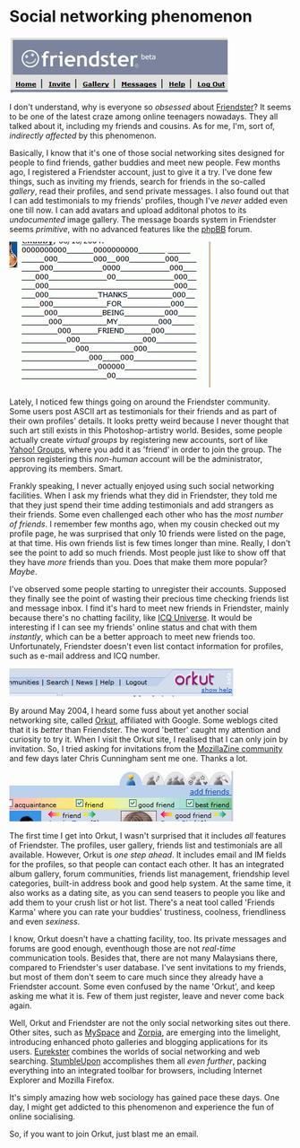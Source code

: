 Social networking phenomenon
===

![Friendster site's header section, showing the logo and navigation bar](/blog/images/screenshots/web/friendster_beta_logo_header_navigation_bar.png)

I don't understand, why is everyone so *obsessed* about [Friendster](http://friendster.com/)? It seems to be one of the latest craze among online teenagers nowadays. They all talked about it, including my friends and cousins. As for me, I'm, sort of, *indirectly affected* by this phenomenon.

Basically, I know that it's one of those social networking sites designed for people to find friends, gather buddies and meet new people. Few months ago, I registered a Friendster account, just to give it a try. I've done few things, such as inviting my friends, search for friends in the so-called *gallery*, read their profiles, and send private messages. I also found out that I can add testimonials to my friends' profiles, though I've *never* added even one till now. I can add avatars and upload additonal photos to its *undocumented* image gallery. The message boards system in Friendster seems *primitive*, with no advanced features like the [phpBB](http://phpbb.com/) forum.

![ASCII art display a shape of heart surrounding the text 'Thanks for being my friend', posted as a testimonial](/blog/images/screenshots/web/ascii_art_testimonials_friendster.png)

Lately, I noticed few things going on around the Friendster community. Some users post ASCII art as testimonials for their friends and as part of their own profiles' details. It looks pretty weird because I never thought that such art still exists in this Photoshop-artistry world. Besides, some people actually create *virtual groups* by registering new accounts, sort of like [Yahoo! Groups](http://groups.yahoo.com/), where you add it as 'friend' in order to join the group. The person registering this *non-human* account will be the administrator, approving its members. Smart.

Frankly speaking, I never actually enjoyed using such social networking facilities. When I ask my friends what they did in Friendster, they told me that they just spend their time adding testimonials and add strangers as their friends. Some even challenged each other who has the *most number of friends*. I remember few months ago, when my cousin checked out my profile page, he was surprised that only 10 friends were listed on the page, at that time. His own friends list is few times longer than mine. Really, I don't see the point to add so much friends. Most people just like to show off that they have *more* friends than you. Does that make them more popular? *Maybe*.

I've observed some people starting to unregister their accounts. Supposed they finally see the point of wasting their precious time checking friends list and message inbox. I find it's hard to meet new friends in Friendster, mainly because there's no chatting facility, like [ICQ Universe](http://universe.icq.com/). It would be interesting if I can see my friends' online status and chat with them *instantly*, which can be a better approach to meet new friends too. Unfortunately, Friendster doesn't even list contact information for profiles, such as e-mail address and ICQ number.

![Orkut site's header section, showing the logo and navigation bar](/blog/images/screenshots/web/orkut_beta_logo_header_navigation_bar_show_help.png)

By around May 2004, I heard some fuss about yet another social networking site, called [Orkut](http://orkut.com/), affiliated with Google. Some weblogs cited that it is *better* than Friendster. The word 'better' caught my attention and curiosity to try it. When I visit the Orkut site, I realised that I can only join by invitation. So, I tried asking for invitations from the [MozillaZine community](http://forums.mozillazine.org/ "MozillaZine forums") and few days later Chris Cunningham sent me one. Thanks a lot.

![Orkut's friends management tabs bar and friendship level bar](/blog/images/screenshots/web/friends_list_management_bar_friendship_level_orkut.png)

The first time I get into Orkut, I wasn't surprised that it includes *all* features of Friendster. The profiles, user gallery, friends list and testimonials are all available. However, Orkut is *one step ahead*. It includes email and IM fields for the profiles, so that people can contact each other. It has an integrated album gallery, forum communities, friends list management, friendship level categories, built-in address book and good help system. At the same time, it also works as a dating site, as you can send teasers to people you like and add them to your crush list or hot list. There's a neat tool called 'Friends Karma' where you can rate your buddies' trustiness, coolness, friendliness and even *sexiness*.

I know, Orkut doesn't have a chatting facility, too. Its private messages and forums are good enough, eventhough those are not *real-time* communication tools. Besides that, there are not many Malaysians there, compared to Friendster's user database. I've sent invitations to my friends, but most of them don't seem to care much since they already have a Friendster account. Some even confused by the name 'Orkut', and keep asking me what it is. Few of them just register, leave and never come back again.

Well, Orkut and Friendster are not the only social networking sites out there. Other sites, such as [MySpace](http://myspace.com/) and [Zorpia](http://zorpia.com/), are emerging into the limelight, introducing enhanced photo galleries and blogging applications for its users. [Eurekster](http://eurekster.com/) combines the worlds of social networking and web searching. [StumbleUpon](http://stumbleupon.com/) accomplishes them all *even further*, packing everything into an integrated toolbar for browsers, including Internet Explorer and Mozilla Firefox.

It's simply amazing how web sociology has gained pace these days. One day, I might get addicted to this phenomenon and experience the fun of online socialising.

So, if you want to join Orkut, just blast me an email.